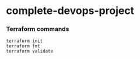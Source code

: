 # complete-devops-project

### Terraform commands

```
terraform init
terraform fmt
terraform validate

```
